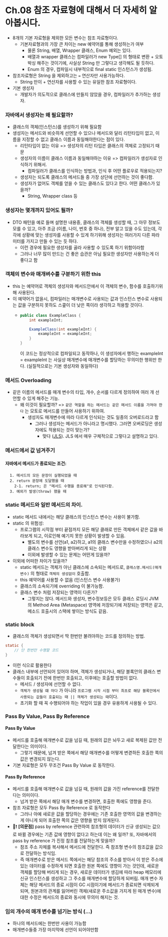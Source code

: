 # Ch.08 참조 자료형에 대해서 더 자세히 알아봅시다.
- 8개의 기본 자료형을 제외한 모든 변수는 참조 자료형이다.
  - 기본자료형과의 가장 큰 차이는 new 예약어를 통해 생성하는가 여부
    - 물론 String, 배열, Wrapper 클래스, Enum 예외는 있다.
    - 배열과 wrapper 클래스는 컴파일러가 new Type[] 의 형태로 변환 + 오토박싱 해주는 것이기에, 사실상 String 만 그렇다고 생각해도 될 듯하다.
    - Enum 의 경우, 컴파일시 내부적으로 final static 인스턴스가 생성됨.
- 참조자료형은 String 을 제외하고는 `=` 연산자만 사용가능하다. 
  - String 만이 + 연산자를 사용할 수 있는 유일한 참조 자료형이다.
- 기본 생성자
  - 개발자가 의도적으로 클래스에 만들지 않았을 경우, 컴파일러가 추가하는 생성자.
### 자바에서 생성자는 왜 필요할까?
- 클래스의 객체(인스턴스)를 생성하기 위해 필요함
- 생성자는 메서드와 비슷하게 선언할 수 있으나 메서드와 달리 리턴타입이 없고, 이름을 지정할 수 없고 클래스 이름과 동일해야한다는 점이 있다.
  - 리턴타입이 없는 이유 => 생성자의 리턴 타입은 클래스의 객체로 고정되기 때문
  - 생성자의 이름이 클래스 이름과 동일해야하는 이유 => 컴파일러가 생성자로 인식하기 위해서.
    - 컴파일러가 클래스를 인식하는 방법과, 인식 후 어떤 플로우로 적용되는지?
  - 생성자는 되도록 클래스의 메서드들 중 가장 상단에 선언하는 것이 좋다함.
  - 생성자가 없어도 객체를 얻을 수 있는 클래스도 있다고 한다. 어떤 클래스가 있을까?
    - String, Wrapper class 등

### 생성자는 몇개까지 있어도 될까?
- DTO 패턴을 예로 들며 설명한 내용중, 클래스의 객체를 생성할 때, 그 아무 정보도 모를 수 있고, 아주 조금 (이름, 나이, 번호 중 하나), 전부 알고 있을 수도 있는데, 각각에 상황에 맞는 생성자를 사용할 수 있게 하기위해 생성자는 여러가지 다른 파라미터를 가지고 만들 수 있는 듯 하다.
  - 이런 경우에 필요한 생성자를 골라 사용할 수 있도록 하기 위함이라함
  - 그러나 너무 많이 만드는 건 좋은 습관은 아님 필요한 생성자만 사용하는게 더 좋다고 함

### 객체의 변수와 매개벼수를 구분하기 위한 this
- this 는 예약어로 객체의 생성자와 메서드안에서 이 객체의 변수, 함수를 호출하기위해 사용된다.
- 이 예약어가 없을시, 컴파일러는 매개변수로 사용되는 값과 인스턴스 변수로 사용되는 값을 구분하지 못하도 스콮이 더 낮은 쪽이라 생각하고 적용할 것이다.
  - ```java
    public class ExampleClass {
        int exampleInt;
    
        ExampleClass(int exampleInt) {
            exampleInt = exampleInt;
        }
    }
    ```
    이 코드는 정상적으로 컴파일되고 동작하나, 이 생성자에서 행하는 exampleInt = exampleInt 는 사실상 매개변수에 매개변수를 할당하는 무의미한 행위만 한다. (실질적으로는 기본 생성자와 동일하다)
### 메서드 Overloading
- 같은 이름의 메서드를 매개 변수의 타입, 개수, 순서를 다르게 정의하여 여러 개 선언할 수 있게 해주는 기능.
  - 왜 이것이 필요할까? => `같은 역할을 하는 메서드는 같은 메서드 이름을 가져야 한다` 는 모토로 메서드를 만들어 사용하기 위하여.
    - 생성자도 매개변수에 따라 다르게 인식되는 것도 일종의 오버로드라고 함
      - 그러나 생성자는 메서드가 아니라고 명시했다. 그러면 오버로딩은 생성자에도 적용되는 것이 맞는가?
        - 맞다 ([JLS](https://docs.oracle.com/javase/specs/jls/se21/html/jls-8.html#jls-8.8.8)). JLS 에서 매우 구체적으로 그렇다고 설명하고 있다.
### 메서드에서 값 넘겨주기
#### 자바에서 메서드가 종료되는 조건:
      1. 메서드의 모든 문장이 실행되었을 때
      2. return 문장에 도달했을 때
        2-1. return; 은 "메서드 수행을 종료해"로 인식된다함.
      3. 예외가 발생(throw) 했을 때

### static 메서드와 일반 메서드의 차이.
- static 메서드 내에서는 해당 클래스의 인스턴스 변수는 사용이 불가함.
- static 의 위험성:
  - 프로그램의 시작점 부터 끝점까지 모든 해당 클래로 만든 객체에서 같은 값을 바라보게 되고, 이로인해 예기치 못한 상황이 발생할 수 있음.
    - 별도의 변수를 선언(a1, a2)하고, a1의 클래스 변수만을 수정하였으나 a2의 클래스 변수도 영향을 받아버리게 되는 상황
    - 이외에 발생할 수 있는 문제는 어떤게 있을까?
- 이외에 어떠한 차이가 있을까?
  - static 메서드는 객체가 아닌 클래스에 소속되는 메서드로, `클래스명.메서드(매개변수)` 의 형태로 `객체의 생성없이` 호출함.
  - this 예약어를 사용할 수 없음 (인스턴스 변수 사용불가)
  - 클래스의 소속되기에 overriding 이 불가능함.
  - 클래스 변수 처럼 저장되는 영역이 다른가?
    - 그렇지는 않다. 메서드와 생성자, 변수정보등은 모두 클래스 로딩시 JVM 의 Method Area (Metaspace) 영역에 저장되기에 저장되는 영역은 같고, 메소드 호출시의 스택에 쌓이는 방식도 같음.

### static block
- 클래스의 객체가 생성되면서 딱 한번만 불려야하는 코드를 정의하는 방법.
```java
static {
	// 단 한번만 수행할 코드
}
```
- 이런 식으로 활용한다
- 클래스 내부에 선언되어 있어야 하며, 객체가 생성되거나, 해당 블록안의 클래스 변수들이 호출되기 전에 한번만 호출되고, 이후에는 호출할 방법이 없다.
  - 메서드 / 생성자에 선언할 수 없다.
  - `객체가 생성될 떄 마다` 가 아니라 `프로그램 시작 시점 부터 최초로 해당 블록안에서 사용되는 값들이 호출되는 때 || 객체가 생성되는 때`이다.
  - 초기화 할 때 꼭 수행되어야 하는 작업이 있을 경우 유용하게 사용될 수 있다.

### Pass By Value, Pass By Reference
#### Pass By Value
- 메서드를 호출해 매개변수로 값을 넘길 때, 원래의 값은 놔두고 새로 복제된 값만 전달한다는 의미이다.
  - 그렇기 때문에, 넘겨 받은 쪽에서 해당 매개변수를 어떻게 변겯하든 호출한 쪽의 값은 변경되지 않는다.
- 기본 자료형은 모두 무조건 Pass By Value 로 동작한다.
#### Pass By Reference
- 메서드를 호출해 매개변수로 값을 넘길 때, 원래의 값을 가진 reference를 전달한다는 의미이다.
  - 넘겨 받은 쪽에서 해당 매개 변수를 변경하면, 호출한 쪽에도 영향을 준다.
- 참조 자료형은 모두 Pass By Reference 로 동작한다
  - 그러나 아예 새로운 값을 할당하는 경우에는 기존 호출한 영역의 값을 변경하는게 아니게 되어 호출한 쪽의 값은 영향을 받지 않게된다.
- 🚨❗ **[의문점]**
 pass by reference 관련하여 참조형의 데이터가 신규 생성되는 값으로 바뀔 경우에는 기존 값에 영향이 없다고 하는데 이는 왜 일까? 또, 자바에서의 pass by reference 가 진정 참조를 전달하는게 맞을까?
  - 참조 주소 자체를 복사해서 메서드에 전달한다. 즉 참조형 변수의 참조값을 값으로 전달하는 방식임.
  - 즉 매개변수로 받은 메서드 쪽에서는 해당 참조의 주소를 받아서 이 받은 주소에 있는 데이터를 수정하게 되면 호출한 원본 쪽에도 영향이 가는 것인데, 새로운 객체를 할당해 버리게 되는 경우, 새로운 데이터가 생김에 따라 heap 메모리에 신규 인스턴스를 생성하고 그 주소를 매개변수에 할당하게 되버림. 매개 변수 자체는 해당 메서드의 종료 시점이 GC 시점이기에 메서드가 종료되면 삭제되게 되며, 원본과의 관계를 잃어버린 객체(새로운 주소값을 가지게 된 매개 변수)에 대한 수정은 메서드의 종료와 동시에 무의미 해지는 것.

### 임의 개수의 매개 변수를 넘기는 방식 (...)
- 하나의 메서드에는 한번만 사용이 가능함
- 매개변수들중 가장 마지막에 선언이 되어야만함